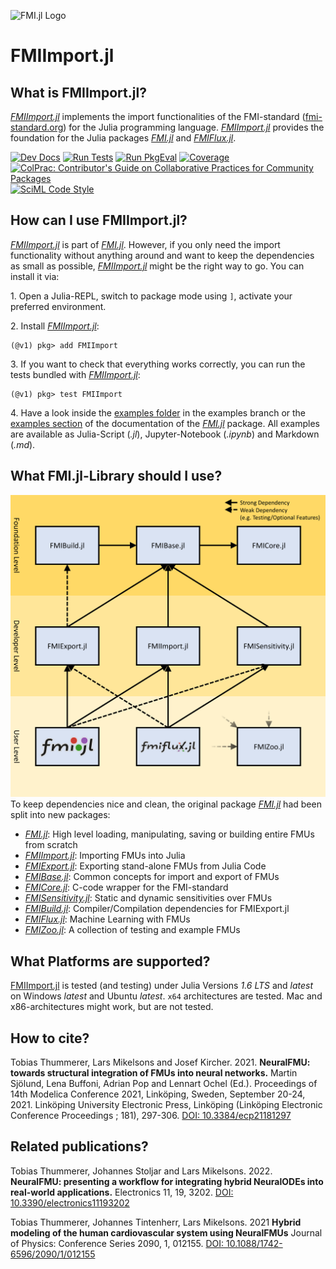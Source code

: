 ![FMI.jl Logo](https://github.com/ThummeTo/FMI.jl/blob/main/logo/dark/fmijl_logo_640_320.png?raw=true  "FMI.jl Logo")
# FMIImport.jl

## What is FMIImport.jl?
[*FMIImport.jl*](https://github.com/ThummeTo/FMIImport.jl) implements the import functionalities of the FMI-standard ([fmi-standard.org](http://fmi-standard.org/)) for the Julia programming language. 
[*FMIImport.jl*](https://github.com/ThummeTo/FMIImport.jl) provides the foundation for the Julia packages [*FMI.jl*](https://github.com/ThummeTo/FMI.jl) and [*FMIFlux.jl*](https://github.com/ThummeTo/FMIFlux.jl).


[![Dev Docs](https://img.shields.io/badge/docs-dev-blue.svg)](https://ThummeTo.github.io/FMI.jl/dev) 
[![Run Tests](https://github.com/ThummeTo/FMIImport.jl/actions/workflows/Test.yml/badge.svg)](https://github.com/ThummeTo/FMIImport.jl/actions/workflows/Test.yml)
[![Run PkgEval](https://github.com/ThummeTo/FMIImport.jl/actions/workflows/Eval.yml/badge.svg)](https://github.com/ThummeTo/FMIImport.jl/actions/workflows/Eval.yml)
[![Coverage](https://codecov.io/gh/ThummeTo/FMIImport.jl/branch/main/graph/badge.svg)](https://codecov.io/gh/ThummeTo/FMIImport.jl)
[![ColPrac: Contributor's Guide on Collaborative Practices for Community Packages](https://img.shields.io/badge/ColPrac-Contributor's%20Guide-blueviolet)](https://github.com/SciML/ColPrac)
[![SciML Code Style](https://img.shields.io/static/v1?label=code%20style&message=SciML&color=9558b2&labelColor=389826)](https://github.com/SciML/SciMLStyle)

## How can I use FMIImport.jl?
[*FMIImport.jl*](https://github.com/ThummeTo/FMIImport.jl) is part of [*FMI.jl*](https://github.com/ThummeTo/FMI.jl). However, if you only need the import functionality without anything around and want to keep the dependencies as small as possible, [*FMIImport.jl*](https://github.com/ThummeTo/FMIImport.jl) might be the right way to go. You can install it via:

1\. Open a Julia-REPL, switch to package mode using `]`, activate your preferred environment.

2\. Install [*FMIImport.jl*](https://github.com/ThummeTo/FMIImport.jl):
```julia-repl
(@v1) pkg> add FMIImport
```

3\. If you want to check that everything works correctly, you can run the tests bundled with [*FMIImport.jl*](https://github.com/ThummeTo/FMIImport.jl):
```julia-repl
(@v1) pkg> test FMIImport
```

4\. Have a look inside the [examples folder](https://github.com/ThummeTo/FMI.jl/tree/examples/examples) in the examples branch or the [examples section](https://thummeto.github.io/FMI.jl/dev/examples/overview/) of the documentation of the [*FMI.jl*](https://github.com/ThummeTo/FMI.jl) package. All examples are available as Julia-Script (*.jl*), Jupyter-Notebook (*.ipynb*) and Markdown (*.md*).

## What FMI.jl-Library should I use?
![FMI.jl Family](https://github.com/ThummeTo/FMI.jl/blob/main/docs/src/assets/FMI_JL_family.png?raw=true "FMI.jl Family")
To keep dependencies nice and clean, the original package [*FMI.jl*](https://github.com/ThummeTo/FMI.jl) had been split into new packages:
- [*FMI.jl*](https://github.com/ThummeTo/FMI.jl): High level loading, manipulating, saving or building entire FMUs from scratch
- [*FMIImport.jl*](https://github.com/ThummeTo/FMIImport.jl): Importing FMUs into Julia
- [*FMIExport.jl*](https://github.com/ThummeTo/FMIExport.jl): Exporting stand-alone FMUs from Julia Code
- [*FMIBase.jl*](https://github.com/ThummeTo/FMIBase.jl): Common concepts for import and export of FMUs
- [*FMICore.jl*](https://github.com/ThummeTo/FMICore.jl): C-code wrapper for the FMI-standard
- [*FMISensitivity.jl*](https://github.com/ThummeTo/FMISensitivity.jl): Static and dynamic sensitivities over FMUs
- [*FMIBuild.jl*](https://github.com/ThummeTo/FMIBuild.jl): Compiler/Compilation dependencies for FMIExport.jl
- [*FMIFlux.jl*](https://github.com/ThummeTo/FMIFlux.jl): Machine Learning with FMUs
- [*FMIZoo.jl*](https://github.com/ThummeTo/FMIZoo.jl): A collection of testing and example FMUs

## What Platforms are supported?
[FMIImport.jl](https://github.com/ThummeTo/FMIImport.jl) is tested (and testing) under Julia Versions *1.6 LTS* and *latest* on Windows *latest* and Ubuntu *latest*. `x64` architectures are tested. Mac and x86-architectures might work, but are not tested.

## How to cite?
Tobias Thummerer, Lars Mikelsons and Josef Kircher. 2021. **NeuralFMU: towards structural integration of FMUs into neural networks.** Martin Sjölund, Lena Buffoni, Adrian Pop and Lennart Ochel (Ed.). Proceedings of 14th Modelica Conference 2021, Linköping, Sweden, September 20-24, 2021. Linköping University Electronic Press, Linköping (Linköping Electronic Conference Proceedings ; 181), 297-306. [DOI: 10.3384/ecp21181297](https://doi.org/10.3384/ecp21181297)

## Related publications?
Tobias Thummerer, Johannes Stoljar and Lars Mikelsons. 2022. **NeuralFMU: presenting a workflow for integrating hybrid NeuralODEs into real-world applications.** Electronics 11, 19, 3202. [DOI: 10.3390/electronics11193202](https://doi.org/10.3390/electronics11193202)

Tobias Thummerer, Johannes Tintenherr, Lars Mikelsons. 2021 **Hybrid modeling of the human cardiovascular system using NeuralFMUs** Journal of Physics: Conference Series 2090, 1, 012155. [DOI: 10.1088/1742-6596/2090/1/012155](https://doi.org/10.1088/1742-6596/2090/1/012155)
